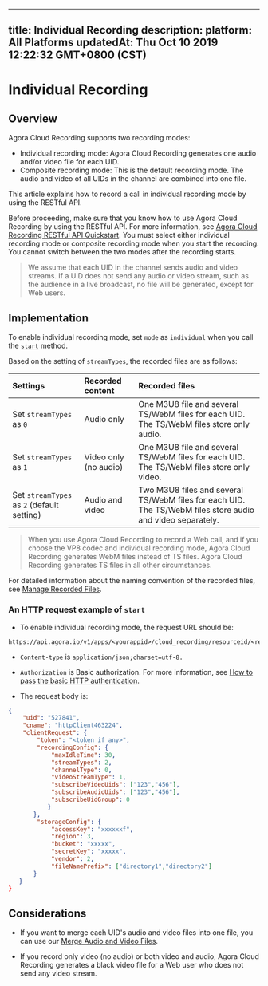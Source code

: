 
---
title: Individual Recording
description: 
platform: All Platforms
updatedAt: Thu Oct 10 2019 12:22:32 GMT+0800 (CST)
---
# Individual Recording
## Overview

Agora Cloud Recording supports two recording modes:

- Individual recording mode: Agora Cloud Recording generates one audio and/or video file for each UID.
- Composite recording mode: This is the default recording mode. The audio and video of all UIDs in the channel are combined into one file.

This article explains how to record a call in individual recording mode by using the RESTful API.

Before proceeding, make sure that you know how to use Agora Cloud Recording by using the RESTful API. For more information, see [Agora Cloud Recording RESTful API Quickstart](../../en/cloud-recording/cloud_recording_rest.md). You must select either individual recording mode or composite recording mode when you start the recording. You cannot switch between the two modes after the recording starts.

> We assume that each UID in the channel sends audio and video streams. If a UID does not send any audio or video stream, such as the audience in a live broadcast, no file will be generated, except for Web users.

## Implementation

To enable individual recording mode, set `mode` as `individual` when you call the [`start`](../../en/cloud-recording/cloud_recording_api_rest.md) method.

Based on the setting of `streamTypes`, the recorded files are as follows:

| Settings                                   | Recorded content      | Recorded files                                               |
| :----------------------------------------- | :-------------------- | :----------------------------------------------------------- |
| Set `streamTypes` as `0`                   | Audio only            | One M3U8 file and several TS/WebM files for each UID. The TS/WebM files store only audio. |
| Set `streamTypes` as `1`                   | Video only (no audio) | One M3U8 file and several TS/WebM files for each UID. The TS/WebM files store only video. |
| Set `streamTypes` as `2` (default setting) | Audio and video       | Two M3U8 files and several TS/WebM files for each UID. The TS/WebM files store audio and video separately. |

> When you use Agora Cloud Recording to record a Web call, and if you choose the VP8 codec and individual recording mode, Agora Cloud Recording generates WebM files instead of TS files. Agora Cloud Recording generates TS files in all other circumstances.

For detailed information about the naming convention of the recorded files, see [Manage Recorded Files](../../en/cloud-recording/cloud_recording_manage_files.md).

### An HTTP request example of `start`

- To enable individual recording mode, the request URL should be: 

```
https://api.agora.io/v1/apps/<yourappid>/cloud_recording/resourceid/<resourceid>/mode/individual/start
```

- `Content-type` is `application/json;charset=utf-8.`

- `Authorization` is Basic authorization. For more information, see [How to pass the basic HTTP authentication](https://docs.agora.io/en/faq/restful_authentication).

- The request body is:

```json
{
    "uid": "527841",
    "cname": "httpClient463224",
    "clientRequest": {
        "token": "<token if any>",
        "recordingConfig": {
            "maxIdleTime": 30,
            "streamTypes": 2,
            "channelType": 0, 
            "videoStreamType": 1, 
            "subscribeVideoUids": ["123","456"], 
            "subscribeAudioUids": ["123","456"],
            "subscribeUidGroup": 0
           }
       }, 
        "storageConfig": {
            "accessKey": "xxxxxxf",
            "region": 3,
            "bucket": "xxxxx",
            "secretKey": "xxxxx",
            "vendor": 2,
            "fileNamePrefix": ["directory1","directory2"]
       }
   }
}
```

## Considerations

- If you want to merge each UID's audio and video files into one file, you can use our [Merge Audio and Video Files](../../en/cloud-recording/cloud_recording_merge_files.md).

- If you record only video (no audio) or both video and audio, Agora Cloud Recording generates a black video file for a Web user who does not send any video stream.
